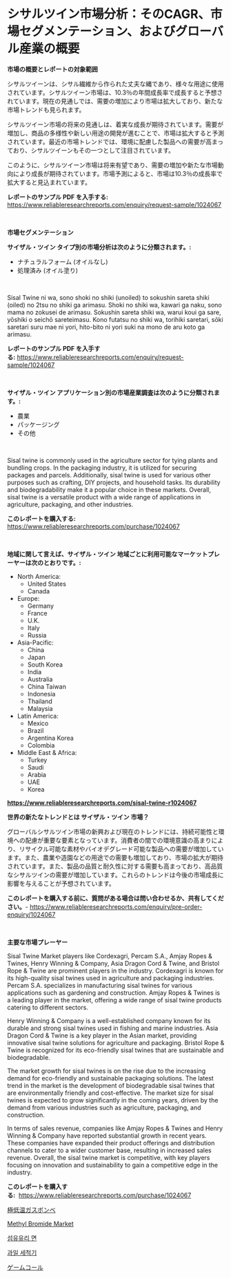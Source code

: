<p><h1>シサルツイン市場分析：そのCAGR、市場セグメンテーション、およびグローバル産業の概要</h1></p><p><strong>市場の概要とレポートの対象範囲</strong></p>
<p><p>シサルツイーンは、シサル繊維から作られた丈夫な縄であり、様々な用途に使用されています。シサルツイーン市場は、10.3％の年間成長率で成長すると予想されています。現在の見通しでは、需要の増加により市場は拡大しており、新たな市場トレンドも見られます。</p><p>シサルツイーン市場の将来の見通しは、着実な成長が期待されています。需要が増加し、商品の多様性や新しい用途の開発が進むことで、市場は拡大すると予測されています。最近の市場トレンドでは、環境に配慮した製品への需要が高まっており、シサルツイーンもその一つとして注目されています。</p><p>このように、シサルツイーン市場は将来有望であり、需要の増加や新たな市場動向により成長が期待されています。市場予測によると、市場は10.3％の成長率で拡大すると見込まれています。</p></p>
<p><strong>レポートのサンプル PDF を入手する:</strong> <a href="https://www.reliableresearchreports.com/enquiry/request-sample/1024067">https://www.reliableresearchreports.com/enquiry/request-sample/1024067</a></p>
<p>&nbsp;</p>
<p><strong>市場セグメンテーション</strong></p>
<p><strong>サイザル・ツイン タイプ別の市場分析は次のように分類されます。:</strong></p>
<p><ul><li>ナチュラルフォーム (オイルなし)</li><li>処理済み (オイル塗り)</li></ul></p>
<p>&nbsp;</p>
<p><p>Sisal Twine ni wa, sono shoki no shiki (unoiled) to sokushin sareta shiki (oiled) no 2tsu no shiki ga arimasu. Shoki no shiki wa, kawari ga naku, sono mama no zokusei de arimasu. Sokushin sareta shiki wa, warui koui ga sare, yōshiki o seichō sareteimasu. Kono futatsu no shiki wa, torihiki saretari, sōki saretari suru mae ni yori, hito-bito ni yori suki na mono de aru koto ga arimasu.</p></p>
<p><strong>レポートのサンプル PDF を入手する:</strong>&nbsp;<a href="https://www.reliableresearchreports.com/enquiry/request-sample/1024067">https://www.reliableresearchreports.com/enquiry/request-sample/1024067</a></p>
<p>&nbsp;</p>
<p><strong> サイザル・ツイン アプリケーション別の市場産業調査は次のように分類されます。:</strong></p>
<p><ul><li>農業</li><li>パッケージング</li><li>その他</li></ul></p>
<p>&nbsp;</p>
<p><p>Sisal twine is commonly used in the agriculture sector for tying plants and bundling crops. In the packaging industry, it is utilized for securing packages and parcels. Additionally, sisal twine is used for various other purposes such as crafting, DIY projects, and household tasks. Its durability and biodegradability make it a popular choice in these markets. Overall, sisal twine is a versatile product with a wide range of applications in agriculture, packaging, and other industries.</p></p>
<p><strong>このレポートを購入する:</strong>&nbsp; <a href="https://www.reliableresearchreports.com/purchase/1024067">https://www.reliableresearchreports.com/purchase/1024067</a></p>
<p>&nbsp;</p>
<p><strong>地域に関して言えば、サイザル・ツイン 地域ごとに利用可能なマーケットプレーヤーは次のとおりです。:</strong></p>
<p><ul>
    <li>
        North America:
        <ul>
            <li>United States</li>
            <li>Canada</li>
        </ul>
    </li>
    <li>
        Europe:
        <ul>
            <li>Germany</li>
            <li>France</li>
            <li>U.K.</li>
            <li>Italy</li>
            <li>Russia</li>
        </ul>
    </li>
    <li>
        Asia-Pacific:
        <ul>
            <li>China</li>
            <li>Japan</li>
            <li>South Korea</li>
            <li>India</li>
            <li>Australia</li>
            <li>China Taiwan</li>
            <li>Indonesia</li>
            <li>Thailand</li>
            <li>Malaysia</li>
        </ul>
    </li>
    <li>
        Latin America:
        <ul>
            <li>Mexico</li>
            <li>Brazil</li>
            <li>Argentina Korea</li>
            <li>Colombia</li>
        </ul>
    </li>
    <li>
        Middle East & Africa:
        <ul>
            <li>Turkey</li>
            <li>Saudi</li>
            <li>Arabia</li>
            <li>UAE</li>
            <li>Korea</li>
        </ul>
    </li>
    </ul></p>
<p><strong><a href="https://www.reliableresearchreports.com/sisal-twine-r1024067">https://www.reliableresearchreports.com/sisal-twine-r1024067</a></strong>&nbsp;</p>
<p><strong>世界の新たなトレンドとは サイザル・ツイン 市場？</strong></p>
<p><p>グローバルシサルツイン市場の新興および現在のトレンドには、持続可能性と環境への配慮が重要な要素となっています。消費者の間での環境意識の高まりにより、リサイクル可能な素材やバイオデグレード可能な製品への需要が増加しています。また、農業や造園などの用途での需要も増加しており、市場の拡大が期待されています。また、製品の品質と耐久性に対する需要も高まっており、高品質なシサルツインの需要が増加しています。これらのトレンドは今後の市場成長に影響を与えることが予想されています。</p></p>
<p><strong>このレポートを購入する前に、質問がある場合は問い合わせるか、共有してください。</strong>- <a href="https://www.reliableresearchreports.com/enquiry/pre-order-enquiry/1024067">https://www.reliableresearchreports.com/enquiry/pre-order-enquiry/1024067</a></p>
<p>&nbsp;</p>
<p><strong>主要な市場プレーヤー</strong></p>
<p><p>Sisal Twine Market players like Cordexagri, Percam S.A., Amjay Ropes & Twines, Henry Winning & Company, Asia Dragon Cord & Twine, and Bristol Rope & Twine are prominent players in the industry. Cordexagri is known for its high-quality sisal twines used in agriculture and packaging industries. Percam S.A. specializes in manufacturing sisal twines for various applications such as gardening and construction. Amjay Ropes & Twines is a leading player in the market, offering a wide range of sisal twine products catering to different sectors. </p><p>Henry Winning & Company is a well-established company known for its durable and strong sisal twines used in fishing and marine industries. Asia Dragon Cord & Twine is a key player in the Asian market, providing innovative sisal twine solutions for agriculture and packaging. Bristol Rope & Twine is recognized for its eco-friendly sisal twines that are sustainable and biodegradable.</p><p>The market growth for sisal twines is on the rise due to the increasing demand for eco-friendly and sustainable packaging solutions. The latest trend in the market is the development of biodegradable sisal twines that are environmentally friendly and cost-effective. The market size for sisal twines is expected to grow significantly in the coming years, driven by the demand from various industries such as agriculture, packaging, and construction.</p><p>In terms of sales revenue, companies like Amjay Ropes & Twines and Henry Winning & Company have reported substantial growth in recent years. These companies have expanded their product offerings and distribution channels to cater to a wider customer base, resulting in increased sales revenue. Overall, the sisal twine market is competitive, with key players focusing on innovation and sustainability to gain a competitive edge in the industry.</p></p>
<p><strong>このレポートを購入する:</strong>&nbsp;&nbsp;<a href="https://www.reliableresearchreports.com/purchase/1024067">https://www.reliableresearchreports.com/purchase/1024067</a></p>
<p><p><a href="https://github.com/zjkmgcs938405/Market-Research-Report-List-1/blob/main/668615842458.md">極低温ガスボンベ</a></p><p><a href="https://issuu.com/reportprime-2/docs/methyl-bromide-market-size-2030.pptx">Methyl Bromide Market</a></p><p><a href="https://github.com/KellyLyncyh543964/Market-Research-Report-List-1/blob/main/980797038914.md">섬유유리 면</a></p><p><a href="https://github.com/rcabello548/Market-Research-Report-List-1/blob/main/611111338915.md">과일 세척기</a></p><p><a href="https://github.com/schmahlson/Market-Research-Report-List-1/blob/main/605165742461.md">ゲームコール</a></p></p>
